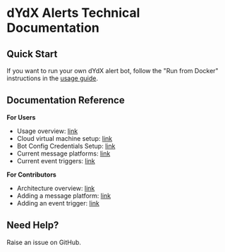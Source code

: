 # dYdX Alerts Technical Documentation

## Quick Start
If you want to run your own dYdX alert bot, follow the "Run from Docker" instructions in the [usage guide](usage.md).

## Documentation Reference
**For Users**
* Usage overview: [link](usage.md)
* Cloud virtual machine setup: [link](cloud-vm.md)
* Bot Config Credentials Setup: [link](bot_config_credentials.md)
* Current message platforms: [link](message_platforms.md)
* Current event triggers: [link](event_triggers.md)

**For Contributors**
* Architecture overview: [link](architecture.md)
* Adding a message platform: [link](adding_a_message_platform.md)
* Adding an event trigger: [link](adding_an_event_trigger.md)

## Need Help?
Raise an issue on GitHub.